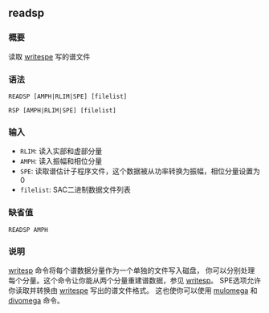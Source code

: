 ## readsp

### 概要

读取 [writespe](/spe/writespe.md) 写的谱文件

### 语法

``` {.bash}
READSP [AMPH|RLIM|SPE] [filelist]
```
``` {.bash}
RSP [AMPH|RLIM|SPE] [filelist]
```

### 输入

- `RLIM`: 读入实部和虚部分量
- `AMPH`: 读入振幅和相位分量
- `SPE`: 读取谱估计子程序文件，这个数据被从功率转换为振幅，相位分量设置为0
- `filelist`: SAC二进制数据文件列表

### 缺省值

``` {.bash}
READSP AMPH
```

### 说明

[writesp](/commands/writesp.md)
命令将每个谱数据分量作为一个单独的文件写入磁盘，
你可以分别处理每个分量。这个命令让你能从两个分量重建谱数据，参见
[writesp](/commands/writesp.md)。 SPE选项允许你读取并转换由
[writespe](/spe/writespe.md) 写出的谱文件格式。 这也使你可以使用
[mulomega](/commands/mulomega.md) 和 [divomega](/commands/divomega.md)
命令。

